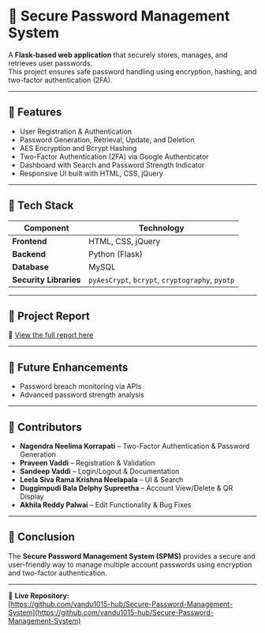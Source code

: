 # 🔐 Secure Password Management System

A **Flask-based web application** that securely stores, manages, and retrieves user passwords.  
This project ensures safe password handling using encryption, hashing, and two-factor authentication (2FA).

---

## 🚀 Features
- User Registration & Authentication  
- Password Generation, Retrieval, Update, and Deletion  
- AES Encryption and Bcrypt Hashing  
- Two-Factor Authentication (2FA) via Google Authenticator  
- Dashboard with Search and Password Strength Indicator  
- Responsive UI built with HTML, CSS, jQuery  

---

## 🧠 Tech Stack

| Component | Technology |
|------------|-------------|
| **Frontend** | HTML, CSS, jQuery |
| **Backend** | Python (Flask) |
| **Database** | MySQL |
| **Security Libraries** | `pyAesCrypt`, `bcrypt`, `cryptography`, `pyotp` |

---

## 📘 Project Report
📄 [View the full report here](./Secure_Password_Management_System_Report.pdf)

---

## 🧩 Future Enhancements
- Password breach monitoring via APIs  
- Advanced password strength analysis  

---

## 👥 Contributors
- **Nagendra Neelima Korrapati** – Two-Factor Authentication & Password Generation  
- **Praveen Vaddi** – Registration & Validation  
- **Sandeep Vaddi** – Login/Logout & Documentation  
- **Leela Siva Rama Krishna Neelapala** – UI & Search  
- **Duggimpudi Bala Delphy Supreetha** – Account View/Delete & QR Display  
- **Akhila Reddy Palwai** – Edit Functionality & Bug Fixes  

---

## 🏁 Conclusion
The **Secure Password Management System (SPMS)** provides a secure and user-friendly way to manage multiple account passwords using encryption and two-factor authentication.

---

🔗 **Live Repository:**  
[https://github.com/vandu1015-hub/Secure-Password-Management-System](https://github.com/vandu1015-hub/Secure-Password-Management-System)
